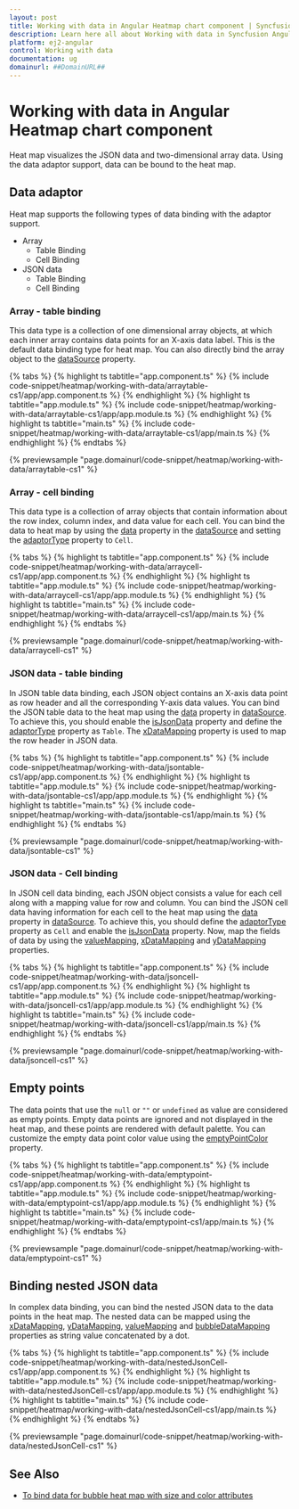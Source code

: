 ```yaml
---
layout: post
title: Working with data in Angular Heatmap chart component | Syncfusion
description: Learn here all about Working with data in Syncfusion Angular Heatmap chart component of Syncfusion Essential JS 2 and more.
platform: ej2-angular
control: Working with data 
documentation: ug
domainurl: ##DomainURL##
---
```


# Working with data in Angular Heatmap chart component

Heat map visualizes the JSON data and two-dimensional array data. Using the data adaptor support, data can be bound to the heat map.

## Data adaptor

Heat map supports the following types of data binding with the adaptor support.

* Array
    * Table Binding
    * Cell Binding
* JSON data
    * Table Binding
    * Cell Binding

### Array - table binding

This data type is a collection of one dimensional array objects, at which each inner array contains data points for an X-axis data label. This is the default data binding type for heat map. You can also directly bind the array object to the [dataSource](https://ej2.syncfusion.com/angular/documentation/api/heatmap/#datasource) property.

{% tabs %}
{% highlight ts tabtitle="app.component.ts" %}
{% include code-snippet/heatmap/working-with-data/arraytable-cs1/app/app.component.ts %}
{% endhighlight %}
{% highlight ts tabtitle="app.module.ts" %}
{% include code-snippet/heatmap/working-with-data/arraytable-cs1/app/app.module.ts %}
{% endhighlight %}
{% highlight ts tabtitle="main.ts" %}
{% include code-snippet/heatmap/working-with-data/arraytable-cs1/app/main.ts %}
{% endhighlight %}
{% endtabs %}
  
{% previewsample "page.domainurl/code-snippet/heatmap/working-with-data/arraytable-cs1" %}

### Array - cell binding

This data type is a collection of array objects that contain information about the row index, column index, and data value for each cell. You can bind the data to heat map by using the [data](https://ej2.syncfusion.com/angular/documentation/api/heatmap/data/#data) property in the [dataSource](https://ej2.syncfusion.com/angular/documentation/api/heatmap/#datasource) and setting the [adaptorType](https://ej2.syncfusion.com/angular/documentation/api/heatmap/data/#adaptortype) property to `Cell`.

{% tabs %}
{% highlight ts tabtitle="app.component.ts" %}
{% include code-snippet/heatmap/working-with-data/arraycell-cs1/app/app.component.ts %}
{% endhighlight %}
{% highlight ts tabtitle="app.module.ts" %}
{% include code-snippet/heatmap/working-with-data/arraycell-cs1/app/app.module.ts %}
{% endhighlight %}
{% highlight ts tabtitle="main.ts" %}
{% include code-snippet/heatmap/working-with-data/arraycell-cs1/app/main.ts %}
{% endhighlight %}
{% endtabs %}
  
{% previewsample "page.domainurl/code-snippet/heatmap/working-with-data/arraycell-cs1" %}

### JSON data - table binding

In JSON table data binding, each JSON object contains an X-axis data point as row header and all the corresponding Y-axis data values. You can bind the JSON table data to the heat map using the [data](https://ej2.syncfusion.com/angular/documentation/api/heatmap/data/#data) property in [dataSource](https://ej2.syncfusion.com/angular/documentation/api/heatmap/#datasource). To achieve this, you should enable the [isJsonData](https://ej2.syncfusion.com/angular/documentation/api/heatmap/data/#isjsondata) property and  define the [adaptorType](https://ej2.syncfusion.com/angular/documentation/api/heatmap/data/#adaptortype) property as `Table`. The [xDataMapping](https://ej2.syncfusion.com/angular/documentation/api/heatmap/data/#xdatamapping) property is used to map the row header in JSON data.

{% tabs %}
{% highlight ts tabtitle="app.component.ts" %}
{% include code-snippet/heatmap/working-with-data/jsontable-cs1/app/app.component.ts %}
{% endhighlight %}
{% highlight ts tabtitle="app.module.ts" %}
{% include code-snippet/heatmap/working-with-data/jsontable-cs1/app/app.module.ts %}
{% endhighlight %}
{% highlight ts tabtitle="main.ts" %}
{% include code-snippet/heatmap/working-with-data/jsontable-cs1/app/main.ts %}
{% endhighlight %}
{% endtabs %}
  
{% previewsample "page.domainurl/code-snippet/heatmap/working-with-data/jsontable-cs1" %}

### JSON data - Cell binding

In JSON cell data binding, each JSON object consists a value for each cell along with a mapping value for row and column. You can bind the JSON cell data having information for each cell to the heat map using the [data](https://ej2.syncfusion.com/angular/documentation/api/heatmap/data/#data) property in [dataSource](https://ej2.syncfusion.com/angular/documentation/api/heatmap/#datasource). To achieve this, you should define the [adaptorType](https://ej2.syncfusion.com/angular/documentation/api/heatmap/data/#adaptortype) property as `Cell` and enable the [isJsonData](https://ej2.syncfusion.com/angular/documentation/api/heatmap/data/#isjsondata) property. Now, map the fields of data by using the [valueMapping](https://ej2.syncfusion.com/angular/documentation/api/heatmap/data/#valuemapping),
[xDataMapping](https://ej2.syncfusion.com/angular/documentation/api/heatmap/data/#xdatamapping) and [yDataMapping](https://ej2.syncfusion.com/angular/documentation/api/heatmap/data/#ydatamapping) properties.

{% tabs %}
{% highlight ts tabtitle="app.component.ts" %}
{% include code-snippet/heatmap/working-with-data/jsoncell-cs1/app/app.component.ts %}
{% endhighlight %}
{% highlight ts tabtitle="app.module.ts" %}
{% include code-snippet/heatmap/working-with-data/jsoncell-cs1/app/app.module.ts %}
{% endhighlight %}
{% highlight ts tabtitle="main.ts" %}
{% include code-snippet/heatmap/working-with-data/jsoncell-cs1/app/main.ts %}
{% endhighlight %}
{% endtabs %}
  
{% previewsample "page.domainurl/code-snippet/heatmap/working-with-data/jsoncell-cs1" %}

## Empty points

The data points that use the `null` or `""` or `undefined` as value are considered as empty points. Empty data points are ignored and not displayed in the heat map, and these points are rendered with default palette. You can customize the empty data point color value using the [emptyPointColor](https://ej2.syncfusion.com/angular/documentation/api/heatmap/paletteSettings/#emptypointcolor) property.

{% tabs %}
{% highlight ts tabtitle="app.component.ts" %}
{% include code-snippet/heatmap/working-with-data/emptypoint-cs1/app/app.component.ts %}
{% endhighlight %}
{% highlight ts tabtitle="app.module.ts" %}
{% include code-snippet/heatmap/working-with-data/emptypoint-cs1/app/app.module.ts %}
{% endhighlight %}
{% highlight ts tabtitle="main.ts" %}
{% include code-snippet/heatmap/working-with-data/emptypoint-cs1/app/main.ts %}
{% endhighlight %}
{% endtabs %}
  
{% previewsample "page.domainurl/code-snippet/heatmap/working-with-data/emptypoint-cs1" %}

## Binding nested JSON data

In complex data binding, you can bind the nested JSON data to the data points in the heat map.
The nested data can be mapped using the [xDataMapping](https://ej2.syncfusion.com/angular/documentation/api/heatmap/data/#xdatamapping), [yDataMapping](https://ej2.syncfusion.com/angular/documentation/api/heatmap/data/#ydatamapping), [valueMapping](https://ej2.syncfusion.com/angular/documentation/api/heatmap/data/#valuemapping)
and [bubbleDataMapping](https://ej2.syncfusion.com/angular/documentation/api/heatmap/data/#bubbledatamapping) properties as string value concatenated by a dot.

{% tabs %}
{% highlight ts tabtitle="app.component.ts" %}
{% include code-snippet/heatmap/working-with-data/nestedJsonCell-cs1/app/app.component.ts %}
{% endhighlight %}
{% highlight ts tabtitle="app.module.ts" %}
{% include code-snippet/heatmap/working-with-data/nestedJsonCell-cs1/app/app.module.ts %}
{% endhighlight %}
{% highlight ts tabtitle="main.ts" %}
{% include code-snippet/heatmap/working-with-data/nestedJsonCell-cs1/app/main.ts %}
{% endhighlight %}
{% endtabs %}
  
{% previewsample "page.domainurl/code-snippet/heatmap/working-with-data/nestedJsonCell-cs1" %}

## See Also

* [To bind data for bubble heat map with size and color attributes](./bubble-heatmap/#binding-data-for-bubble-heat-map-with-size-and-color-attributes)